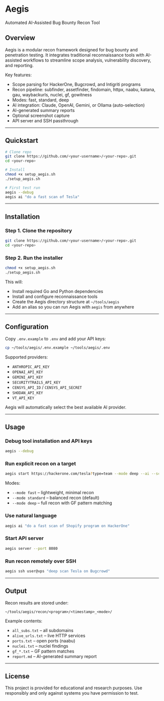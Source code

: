 # Aegis
Automated AI-Assisted Bug Bounty Recon Tool

## Overview
Aegis is a modular recon framework designed for bug bounty and penetration testing. It integrates traditional reconnaissance tools with AI-assisted workflows to streamline scope analysis, vulnerability discovery, and reporting.

Key features:
- Scope parsing for HackerOne, Bugcrowd, and Intigriti programs
- Recon pipeline: subfinder, assetfinder, findomain, httpx, naabu, katana, gau, waybackurls, nuclei, gf, gowitness
- Modes: fast, standard, deep
- AI integration: Claude, OpenAI, Gemini, or Ollama (auto-selection)
- AI-generated summary reports
- Optional screenshot capture
- API server and SSH passthrough

---

## Quickstart

```bash
# Clone repo
git clone https://github.com/<your-username>/<your-repo>.git
cd <your-repo>

# Install
chmod +x setup_aegis.sh
./setup_aegis.sh

# First test run
aegis --debug
aegis ai "do a fast scan of Tesla"
```

---

## Installation

### Step 1. Clone the repository
```bash
git clone https://github.com/<your-username>/<your-repo>.git
cd <your-repo>
```

### Step 2. Run the installer
```bash
chmod +x setup_aegis.sh
./setup_aegis.sh
```

This will:
- Install required Go and Python dependencies
- Install and configure reconnaissance tools
- Create the Aegis directory structure at `~/tools/aegis`
- Add an alias so you can run Aegis with `aegis` from anywhere

---

## Configuration

Copy `.env.example` to `.env` and add your API keys:
```bash
cp ~/tools/aegis/.env.example ~/tools/aegis/.env
```

Supported providers:
- `ANTHROPIC_API_KEY`
- `OPENAI_API_KEY`
- `GEMINI_API_KEY`
- `SECURITYTRAILS_API_KEY`
- `CENSYS_API_ID` / `CENSYS_API_SECRET`
- `SHODAN_API_KEY`
- `VT_API_KEY`

Aegis will automatically select the best available AI provider.

---

## Usage

### Debug tool installation and API keys
```bash
aegis --debug
```

### Run explicit recon on a target
```bash
aegis start https://hackerone.com/tesla?type=team --mode deep --ai --screenshots
```

Modes:
- `--mode fast` – lightweight, minimal recon
- `--mode standard` – balanced recon (default)
- `--mode deep` – full recon with GF pattern matching

### Use natural language
```bash
aegis ai "do a fast scan of Shopify program on HackerOne"
```

### Start API server
```bash
aegis server --port 8080
```

### Run recon remotely over SSH
```bash
aegis ssh user@vps "deep scan Tesla on Bugcrowd"
```

---

## Output

Recon results are stored under:
```
~/tools/aegis/recon/<program>/<timestamp>_<mode>/
```

Example contents:
- `all_subs.txt` – all subdomains
- `alive_urls.txt` – live HTTP services
- `ports.txt` – open ports (naabu)
- `nuclei.txt` – nuclei findings
- `gf_*.txt` – GF pattern matches
- `report.md` – AI-generated summary report

---

## License
This project is provided for educational and research purposes. Use responsibly and only against systems you have permission to test.
